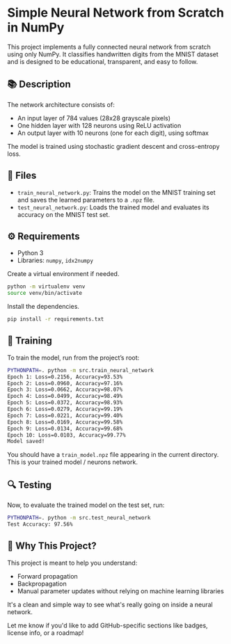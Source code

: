 # Simple Neural Network from Scratch in NumPy

This project implements a fully connected neural network from scratch using only NumPy. It classifies handwritten digits from the MNIST dataset and is designed to be educational, transparent, and easy to follow.

## 📚 Description

The network architecture consists of:
- An input layer of 784 values (28x28 grayscale pixels)
- One hidden layer with 128 neurons using ReLU activation
- An output layer with 10 neurons (one for each digit), using softmax

The model is trained using stochastic gradient descent and cross-entropy loss.

## 📁 Files

- `train_neural_network.py`: Trains the model on the MNIST training set and saves the learned parameters to a `.npz` file.
- `test_neural_network.py`: Loads the trained model and evaluates its accuracy on the MNIST test set.

## ⚙️ Requirements

- Python 3
- Libraries: `numpy`, `idx2numpy`


Create a virtual environment if needed.

```bash
python -m virtualenv venv
source venv/bin/activate
```

Install the dependencies.

```bash
pip install -r requirements.txt
```

## 🚀 Training

To train the model, run from the project’s root:

```bash
PYTHONPATH=. python -m src.train_neural_network
Epoch 1: Loss=0.2156, Accuracy=93.53%
Epoch 2: Loss=0.0960, Accuracy=97.16%
Epoch 3: Loss=0.0662, Accuracy=98.07%
Epoch 4: Loss=0.0499, Accuracy=98.49%
Epoch 5: Loss=0.0372, Accuracy=98.93%
Epoch 6: Loss=0.0279, Accuracy=99.19%
Epoch 7: Loss=0.0221, Accuracy=99.40%
Epoch 8: Loss=0.0169, Accuracy=99.58%
Epoch 9: Loss=0.0134, Accuracy=99.68%
Epoch 10: Loss=0.0103, Accuracy=99.77%
Model saved!
```

You should have a `train_model.npz` file appearing in the current directory. This is your trained model / neurons network.

## 🔍 Testing

Now, to evaluate the trained model on the test set, run:

```bash
PYTHONPATH=. python -m src.test_neural_network
Test Accuracy: 97.56%
```


## 🧠 Why This Project?

This project is meant to help you understand:

- Forward propagation
- Backpropagation
- Manual parameter updates without relying on machine learning libraries

It's a clean and simple way to see what's really going on inside a neural network.

Let me know if you'd like to add GitHub-specific sections like badges, license info, or a roadmap!